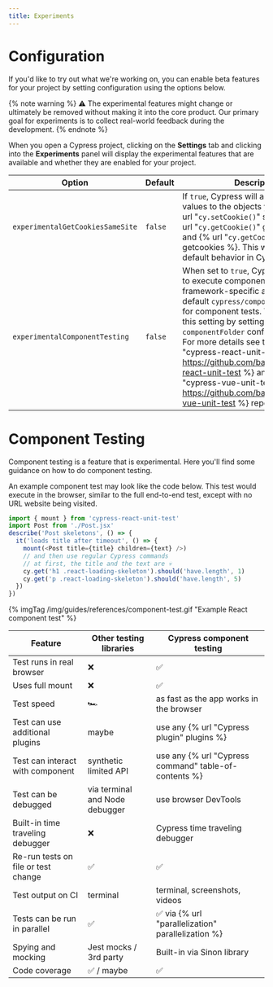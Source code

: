```yaml
---
title: Experiments
---
```


# Configuration

If you'd like to try out what we're working on, you can enable beta features for your project by setting configuration using the options below.

{% note warning %}
⚠️ The experimental features might change or ultimately be removed without making it into the core product. Our primary goal for experiments is to collect real-world feedback during the development.
{% endnote %}

When you open a Cypress project, clicking on the **Settings** tab and clicking into the **Experiments** panel will display the experimental features that are available and whether they are enabled for your project.

Option | Default | Description
----- | ---- | ----
`experimentalGetCookiesSameSite` | `false` | If `true`, Cypress will add `sameSite` values to the objects yielded from {% url "`cy.setCookie()`" setcookie %}, {% url "`cy.getCookie()`" getcookie %}, and {% url "`cy.getCookies()`" getcookies %}. This will become the default behavior in Cypress 5.0.
`experimentalComponentTesting` | `false` | When set to `true`, Cypress allows you to execute component tests using framework-specific adaptors. By default  `cypress/component` is the path for component tests. You can change this setting by setting the `componentFolder` configuration option. For more details see the {% url "cypress-react-unit-test" https://github.com/bahmutov/cypress-react-unit-test %} and {% url "cypress-vue-unit-test" https://github.com/bahmutov/cypress-vue-unit-test %} repos.

# Component Testing

Component testing is a feature that is experimental. Here you'll find some guidance on how to do component testing.

An example component test may look like the code below. This test would execute in the browser, similar to the full end-to-end test, except with no URL website being visited.

```js
import { mount } from 'cypress-react-unit-test'
import Post from './Post.jsx'
describe('Post skeletons', () => {
  it('loads title after timeout', () => {
    mount(<Post title={title} children={text} />)
    // and then use regular Cypress commands
    // at first, the title and the text are 💀
    cy.get('h1 .react-loading-skeleton').should('have.length', 1)
    cy.get('p .react-loading-skeleton').should('have.length', 5)
  })
})
```

{% imgTag /img/guides/references/component-test.gif "Example React component test" %}

Feature | Other testing libraries | Cypress component testing
--- | --- | ---
Test runs in real browser | ❌ | ✅
Uses full mount | ❌ | ✅
Test speed | 🏎 | as fast as the app works in the browser
Test can use additional plugins | maybe | use any {% url "Cypress plugin" plugins %}
Test can interact with component | synthetic limited API | use any {% url "Cypress command" table-of-contents %}
Test can be debugged | via terminal and Node debugger | use browser DevTools
Built-in time traveling debugger | ❌ | Cypress time traveling debugger
Re-run tests on file or test change | ✅ | ✅
Test output on CI | terminal | terminal, screenshots, videos
Tests can be run in parallel | ✅ | ✅ via {% url "parallelization" parallelization %}
Spying and mocking | Jest mocks / 3rd party | Built-in via Sinon library
Code coverage | ✅ / maybe | ✅
